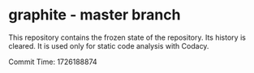 # graphite - master branch

This repository contains the frozen state of the repository.
Its history is cleared. It is used only for static code
analysis with Codacy.

Commit Time: 1726188874